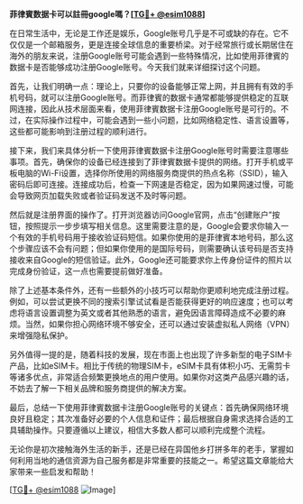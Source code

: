 **菲律賓数据卡可以註冊google嗎？[[TG💪+ @esim1088](https://t.me/s/esim1088)]**

在日常生活中，无论是工作还是娱乐，Google账号几乎是不可或缺的存在。它不仅仅是一个邮箱服务，更是连接全球信息的重要桥梁。对于经常旅行或长期居住在海外的朋友来说，注册Google账号可能会遇到一些特殊情况，比如使用菲律賓的数据卡是否能够成功注册Google账号。今天我们就来详细探讨这个问题。

首先，让我们明确一点：理论上，只要你的设备能够正常上网，并且拥有有效的手机号码，就可以注册Google账号。而菲律賓的数据卡通常都能够提供稳定的互联网连接，因此从技术层面来看，使用菲律賓数据卡注册Google账号是可行的。不过，在实际操作过程中，可能会遇到一些小问题，比如网络稳定性、语言设置等，这些都可能影响到注册过程的顺利进行。

接下来，我们来具体分析一下使用菲律賓数据卡注册Google账号时需要注意哪些事项。首先，确保你的设备已经连接到了菲律賓数据卡提供的网络。打开手机或平板电脑的Wi-Fi设置，选择你所使用的网络服务商提供的热点名称（SSID），输入密码后即可连接。连接成功后，检查一下网速是否稳定，因为如果网速过慢，可能会导致网页加载失败或者验证码发送不及时等问题。

然后就是注册界面的操作了。打开浏览器访问Google官网，点击“创建账户”按钮，按照提示一步步填写相关信息。这里需要注意的是，Google会要求你输入一个有效的手机号码用于接收验证码短信。如果你使用的是菲律賓本地号码，那么这个步骤应该不会有问题；但如果你使用的是国际号码，则需要确认该号码是否支持接收来自Google的短信验证。此外，Google还可能要求你上传身份证件的照片以完成身份验证，这一点也需要提前做好准备。

除了上述基本条件外，还有一些额外的小技巧可以帮助你更顺利地完成注册过程。例如，可以尝试更换不同的搜索引擎试试看是否能获得更好的响应速度；也可以考虑将语言设置调整为英文或者其他熟悉的语言，避免因语言障碍造成不必要的麻烦。当然，如果你担心网络环境不够安全，还可以通过安装虚拟私人网络（VPN）来增强隐私保护。

另外值得一提的是，随着科技的发展，现在市面上也出现了许多新型的电子SIM卡产品，比如eSIM卡。相比于传统的物理SIM卡，eSIM卡具有体积小巧、无需剪卡等诸多优点，非常适合频繁更换地点的用户使用。如果你对这类产品感兴趣的话，不妨去了解一下相关品牌和服务商提供的解决方案。

最后，总结一下使用菲律賓数据卡注册Google账号的关键点：首先确保网络环境良好且稳定；其次准备好必要的个人信息和证件；最后根据自身需求选择合适的工具辅助操作。只要遵循以上建议，相信大多数人都可以顺利完成整个流程。

无论你是初次接触海外生活的新手，还是已经在异国他乡打拼多年的老手，掌握如何利用当地的通信资源为自己服务都是非常重要的技能之一。希望这篇文章能给大家带来一些启发和帮助！

[[TG💪+ @esim1088](https://t.me/s/esim1088) ![Image](https://i.postimg.cc/4NQfJmqS/Snipaste-2025-05-13-00-14-12.png)]